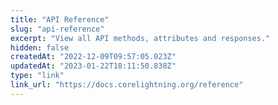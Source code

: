 ```yaml
---
title: "API Reference"
slug: "api-reference"
excerpt: "View all API methods, attributes and responses."
hidden: false
createdAt: "2022-12-09T09:57:05.023Z"
updatedAt: "2023-01-22T18:11:50.838Z"
type: "link"
link_url: "https://docs.corelightning.org/reference"
---
```

